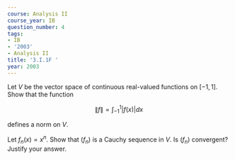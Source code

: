```yaml
---
course: Analysis II
course_year: IB
question_number: 4
tags:
- IB
- '2003'
- Analysis II
title: '3.I.1F '
year: 2003
---
```



Let $V$ be the vector space of continuous real-valued functions on $[-1,1]$. Show that the function

$$\|f\|=\int_{-1}^{1}|f(x)| d x$$

defines a norm on $V$.

Let $f_{n}(x)=x^{n}$. Show that $\left(f_{n}\right)$ is a Cauchy sequence in $V$. Is $\left(f_{n}\right)$ convergent? Justify your answer.
